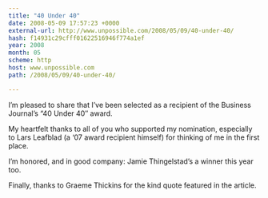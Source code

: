 ```yaml
---
title: "40 Under 40"
date: 2008-05-09 17:57:23 +0000
external-url: http://www.unpossible.com/2008/05/09/40-under-40/
hash: f14931c29cfff01622516946f774a1ef
year: 2008
month: 05
scheme: http
host: www.unpossible.com
path: /2008/05/09/40-under-40/

---
```


I’m pleased to share that I’ve been selected as a recipient of the Business Journal’s “40 Under 40″ award. 

My heartfelt thanks to all of you who supported my nomination, especially to Lars Leafblad (a ‘07 award recipient himself) for thinking of me in the first place.  

I’m honored, and in good company:  Jamie Thingelstad’s a winner this year too.

Finally, thanks to Graeme Thickins for the kind quote featured in the article.

